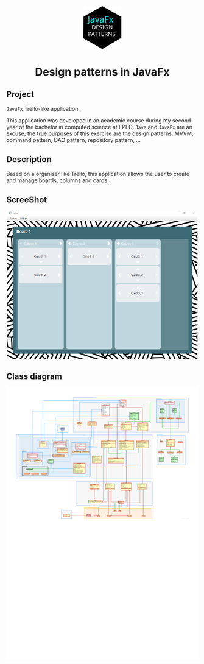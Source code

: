 <p align="center">
  <img alt="Logo" src="https://github.com/Xebache/DesignPatterns/blob/main/docs/design_patterns_logo.svg" width="100" />
</p>
<h1 align="center">
  Design patterns in JavaFx
</h1>

## Project

 `JavaFx` Trello-like application.

 This application was developed in an academic course during my second year of the bachelor in computed science at EPFC.
 `Java` and `JavaFx` are an excuse; the true purposes of this exercise are the design patterns: MVVM, command pattern, DAO pattern, repository pattern, ... 

## Description

 Based on a organiser like Trello, this application allows the user to create and manage boards, columns and cards.

## ScreeShot

 <div align="center">
    <img alt="screenshot" src="https://github.com/Xebache/DesignPatterns/blob/main/docs/board1.png" width="500">
 </div>

 ## Class diagram

 <div align="center"> 
    <img alt="diagram" src="https://github.com/Xebache/DesignPatterns/blob/main/docs/Class%20Diagram.pdf" width="800">
 </div>
